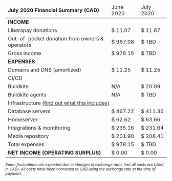 <table class="financials">
    <thead>
        <tr>
            <td><b>July 2020 Financial Summary (CAD)</b></td>
            <td>June 2020</td>
            <td>July 2020</td>
        </tr>
    </thead>
    <tbody>
        <tr>
            <td colspan="3"><b>INCOME</b></td>
        </tr>
        <tr>
            <td>Liberapay donations</td>
            <td>$ 11.07</td>
            <td>$ 11.67</td>
        </tr>
        <tr>
            <td>Out-of-pocket donation from owners & operators</td>
            <td>$ 967.08</td>
            <td>$ TBD</td>
        </tr>
        <tr class="total">
            <td>Gross income</td>
            <td>$ 978.15</td>
            <td>$ TBD</td>
        </tr>
        <tr>
            <td colspan="3"><b>EXPENSES</b></td>
        </tr>
        <tr>
            <td>Domains and DNS (amortized)</td>
            <td>$ 11.25</td>
            <td>$ 11.25</td>
        </tr>
        <tr>
            <td colspan="3">CI/CD</td>
        </tr>
        <tr>
            <td class="indent">Buildkite</td>
            <td>N/A</td>
            <td>$ 20.09</td>
        </tr>
        <tr>
            <td class="indent">Buildkite agents</td>
            <td>N/A</td>
            <td>$ TBD</td>
        </tr>
        <tr>
            <td colspan="3">Infrastructure <a href="/infrastructure">(find out what this includes)</a></td>
        </tr>
        <tr>
            <td class="indent">Database servers</td>
            <td>$ 467.22</td>
            <td>$ 411.36</td>
        </tr>
        <tr>
            <td class="indent">Homeserver</td>
            <td>$ 62.62</td>
            <td>$ 63.66</td>
        </tr>
        <tr>
            <td class="indent">Integrations & montitoring</td>
            <td>$ 235.16</td>
            <td>$ 231.64</td>
        </tr>
        <tr>
            <td class="indent">Media repository</td>
            <td>$ 201.90</td>
            <td>$ 208.41</td>
        </tr>
        <tr class="total">
            <td>Total expenses</td>
            <td>$ 978.15</td>
            <td>$ TBD</td>
        </tr>
        <tr class="total">
            <td><b>NET INCOME (OPERATING SURPLUS)</b></td>
            <td>$ 0.00</td>
            <td>$ 0.00</td>
        </tr>
    </tbody>
</table>

<small>

*Some fluctuations are expected due to changes in exchange rates (not all costs are billed in CAD).
All costs have been converted to CAD using the exchange rate at the time of payment.*

</small>
